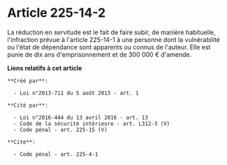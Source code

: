 # Article 225-14-2

La réduction en servitude est le fait de faire subir, de manière habituelle, l'infraction prévue à l'article 225-14-1 à une
personne dont la vulnérabilité ou l'état de dépendance sont apparents ou connus de l'auteur. Elle est punie de dix ans
d'emprisonnement et de 300 000 € d'amende.

**Liens relatifs à cet article**

	**Créé par**:

	  - Loi n°2013-711 du 5 août 2013 - art. 1

	**Cité par**:

	  - Loi n°2016-444 du 13 avril 2016 - art. 13
	  - Code de la sécurité intérieure - art. L312-3 (V)
	  - Code pénal - art. 225-15 (V)

	**Cite**:

	  - Code pénal - art. 225-4-1
